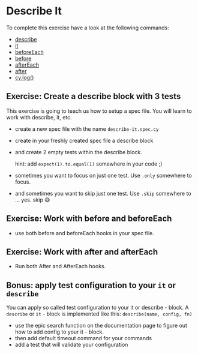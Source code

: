 # Describe It

To complete this exercise have a look at the following commands:

- [describe](https://docs.cypress.io/guides/references/bundled-libraries#Mocha)
- [it](https://docs.cypress.io/guides/references/bundled-libraries#Mocha)
- [beforeEach](https://docs.cypress.io/guides/references/bundled-libraries#Mocha)
- [before](https://docs.cypress.io/guides/references/bundled-libraries#Mocha)
- [afterEach](https://docs.cypress.io/guides/references/best-practices#Using-after-or-afterEach-hooks)
- [after](https://docs.cypress.io/guides/references/best-practices#Using-after-or-afterEach-hooks)
- [cy.log()](https://docs.cypress.io/api/commands/log)

## Exercise: Create a describe block with 3 tests

This exercise is going to teach us how to setup a spec file.
You will learn to work with describe, it, etc.

- create a new spec file with the name `describe-it.spec.cy`
- create in your freshly created spec file a describe block
- and create 2 empty tests within the describe block.

  hint: add ```expect(1).to.equal(1)``` somewhere in your code ;)

- sometimes you want to focus on just one test. Use `.only` somewhere to focus.
- and sometimes you want to skip just one test. Use `.skip` somewhere to ... yes. skip 😅

## Exercise: Work with before and beforeEach

- use both before and beforeEach hooks in your spec file.

## Exercise: Work with after and afterEach

- Run both After and AfterEach hooks.

## Bonus: apply test configuration to your `it` or `describe`

You can apply so called test configuration to your it or describe - block.
A `describe` or `it` - block is implemented like this:
```describe(name, config, fn)```

- use the epic search function on the documentation page to figure out how to add config to your it - block.
- then add default timeout command for your commands
- add a test that will validate your configuration

